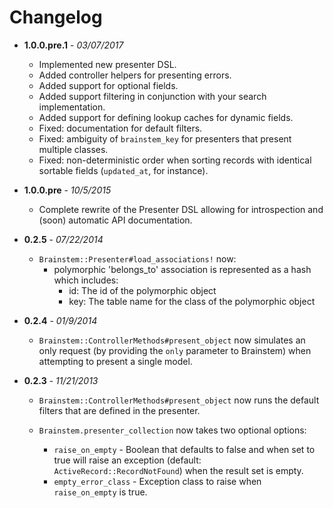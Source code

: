 # Changelog

+ **1.0.0.pre.1** - _03/07/2017_
  - Implemented new presenter DSL.
  - Added controller helpers for presenting errors.
  - Added support for optional fields.
  - Added support filtering in conjunction with your search implementation.
  - Added support for defining lookup caches for dynamic fields.
  - Fixed: documentation for default filters.
  - Fixed: ambiguity of `brainstem_key` for presenters that present multiple classes.
  - Fixed: non-deterministic order when sorting records with identical sortable fields (`updated_at`, for instance).

+ **1.0.0.pre** - _10/5/2015_

  + Complete rewrite of the Presenter DSL allowing for introspection and (soon) automatic API documentation.

+ **0.2.5** - _07/22/2014_

  + `Brainstem::Presenter#load_associations!` now:
    + polymorphic 'belongs_to' association is represented as a hash which includes:
      + id: The id of the polymorphic object
      + key: The table name for the class of the polymorphic object

+ **0.2.4** - _01/9/2014_

  + `Brainstem::ControllerMethods#present_object` now simulates an only request (by providing the `only` parameter to Brainstem) when attempting to present a single model.

+ **0.2.3** - _11/21/2013_

  + `Brainstem::ControllerMethods#present_object` now runs the default filters that are defined in the presenter.

  + `Brainstem.presenter_collection` now takes two optional options:
    + `raise_on_empty` - Boolean that defaults to false and when set to true will raise an exception (default: `ActiveRecord::RecordNotFound`) when the result set is empty.
    + `empty_error_class` - Exception class to raise when `raise_on_empty` is true.
